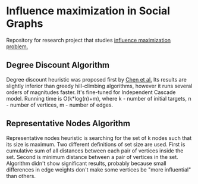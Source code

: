 Influence maximization in Social Graphs
=======================================

Repository for research project that studies [influence maximization problem.](http://www-bcf.usc.edu/~dkempe/publications/spread.pdf)

Degree Discount Algorithm
-------------------------

Degree discount heuristic was proposed first by [Chen et al.](http://snap.stanford.edu/class/cs224w-readings/chen09influence.pdf) Its results are slightly inferior than greedy hill-climbing algorithms, however it runs several orders of magnitudes faster. It's fine-tuned for Independent Cascade model. Running time is O(k*log(n)+m), where k - number of initial targets, n - number of vertices, m - number of edges. 

Representative Nodes Algorithm
------------------------------
Representative nodes heuristic is searching for the set of k nodes such that its size is maximum. Two different definitions of set size are used. First is cumulative sum of all distances between each pair of vertices inside the set. Second is minimum distance between a pair of vertices in the set. Algorithm didn't show significant results, probably because small differences in edge weights don't make some vertices be "more influential" than others. 
